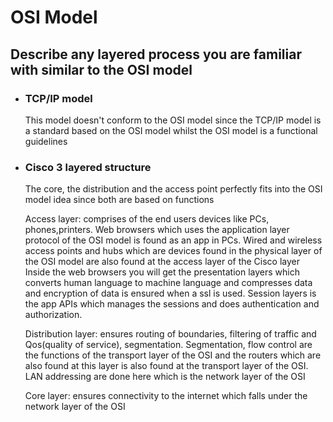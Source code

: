 <!DOCTYPE html>
<html>
    <head>
        <title>Day 1 Readme</title>
    </head>
    <body>
        <h1>OSI Model</h1>
        <h2>Describe any layered process you are familiar with similar to the OSI model</h2>
        <ul>
        <li><h3>TCP/IP model</h3></li>
        <p>This model doesn't conform to the OSI model since the TCP/IP model is a standard based on the OSI model whilst the OSI model is a functional guidelines</p>
        <li><h3>Cisco 3 layered structure</h3></li>
        <p>The core, the distribution and the access point perfectly fits into the OSI model idea  since both are based on functions</p>
        <p>Access layer: comprises of the end users devices like PCs, phones,printers. Web browsers which uses the application layer protocol of the OSI model is found as an app in PCs.
        Wired and wireless access points and hubs which are devices found in the physical layer of the OSI model are also found at the access layer of the Cisco layer
        Inside the web browsers you will get the presentation layers which converts human language to machine language and compresses data and encryption of data is ensured when a ssl is used.
        Session layers is the app APIs which manages the sessions and does authentication and authorization.</p>
        <p>Distribution layer: ensures routing of boundaries, filtering of traffic and Qos(quality of service), segmentation.
        Segmentation, flow control are the functions of the transport layer of the OSI and the routers which are also found at this layer is also found at the transport layer of the OSI. LAN addressing are done here which is the network layer of the OSI</p>
        <p>Core layer: ensures connectivity to the internet which falls under the network layer of the OSI</p>
        </ul>
    </body>
</html>

 
 



